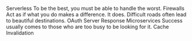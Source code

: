 Serverless To be the best, you must be able to handle the worst. Firewalls Act as if what you do makes a difference. It does. Difficult roads often lead to beautiful destinations. OAuth Server Response Microservices Success usually comes to those who are too busy to be looking for it. Cache Invalidation
